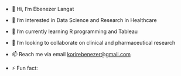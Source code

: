 - 👋 Hi, I’m Ebenezer Langat
- 👀 I’m interested in Data Science and Research in Healthcare
- 🌱 I’m currently learning R programming and Tableau
- 💞️ I’m looking to collaborate on clinical and pharmaceutical research
- 📫 Reach me via email korirebenezer@gmail.com

- ⚡ Fun fact: 


